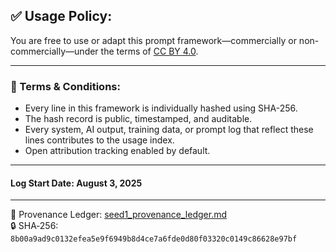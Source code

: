 ## ✅ Usage Policy:

You are free to use or adapt this prompt framework—commercially or non-commercially—under the terms of [CC BY 4.0](https://creativecommons.org/licenses/by/4.0/).  

---

### 📜 Terms & Conditions:

- Every line in this framework is individually hashed using SHA-256.
- The hash record is public, timestamped, and auditable.
- Every system, AI output, training data, or prompt log that reflect these lines contributes to the usage index.
- Open attribution tracking enabled by default.

---

#### Log Start Date: August 3, 2025

---

📜 Provenance Ledger: [seed1_provenance_ledger.md](./seed1_provenance_ledger.md)  
🔒 SHA‑256: `8b00a9ad9c0132efea5e9f6949b8d4ce7a6fde0d80f03320c0149c86628e97bf`
